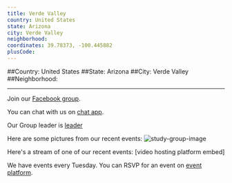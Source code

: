 ```yaml
---
title: Verde Valley
country: United States
state: Arizona
city: Verde Valley
neighborhood: 
coordinates: 39.78373, -100.445882
plusCode:
---
```


##Country: United States
##State: Arizona
##City: Verde Valley
##Neighborhood: 
*****
Join our [Facebook group](https://www.facebook.com/groups/free.code.camp.northern.arizona).

You can chat with us on [chat app]().

Our Group leader is [leader]()

Here are some pictures from our recent events:
![study-group-image]()

Here's a stream of one of our recent events:
[video hosting platform embed]

We have events every Tuesday. You can RSVP for an event on [event platform]().
